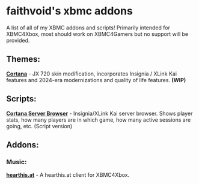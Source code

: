 # faithvoid's xbmc addons
A list of all of my XBMC addons and scripts! Primarily intended for XBMC4Xbox, most should work on XBMC4Gamers but no support will be provided.

## Themes:
[**Cortana**](https://github.com/faithvoid/JX720-Insignia) - JX 720 skin modification, incorporates Insignia / XLink Kai features and 2024-era modernizations and quality of life features. **(WIP)**

## Scripts:
[**Cortana Server Browser**](https://github.com/faithvoid/script.cortanaserverbrowser) - Insignia/XLink Kai server browser. Shows player stats, how many players are in which game, how many active sessions are going, etc. (Script version)

## Addons:
### Music:
[**hearthis.at**](https://github.com/faithvoid/plugin.music.hearthisat) - A hearthis.at client for XBMC4Xbox.

